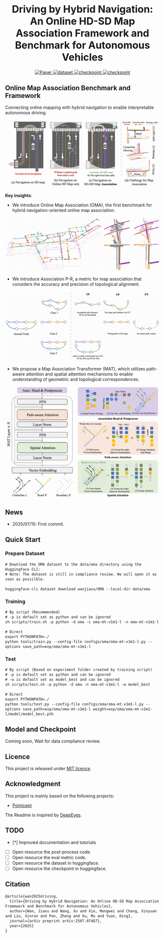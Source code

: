 <div align="center">

  <h1 style="font-size: 32px; font-weight: bold;"> Driving by Hybrid Navigation: <br> An Online HD-SD Map Association Framework and Benchmark for Autonomous Vehicles </h1>

  <a href="https://arxiv.org/abs/2507.07487">
    <img src="https://img.shields.io/badge/ArXiv-OMA-brown?logo=arxiv" alt="Paper">
  </a>
  <a href="https://huggingface.co/datasets/wanjiaxu/OMA">
    <img src="https://img.shields.io/badge/🤗 huggingface-Dataset-blue" alt="dataset">
  </a>
  <a href="https://huggingface.co/wanjiaxu/MAT">
    <img src="https://img.shields.io/badge/🤗 huggingface-Model-green" alt="checkpoint">
  </a>
  <a href="https://github.com/WallelWan/OMA-MAT">
    <img src="https://img.shields.io/badge/-HomePage-black?logo=github" alt="checkpoint">
  </a>
</div>


## Online Map Association Benchmark and Framework

Connecting online mapping with hybrid navigation to enable interpretable autonomous driving.

<p align="center">
  <img src="docs/intro.jpg"/>
</p>

**Key insights**:
- We introduce Online Map Association (OMA), the first benchmark for hybrid navigation-oriented online map association.

<p align="center">
  <img src="docs/dataset.jpg"/>
</p>

- We introduce Association P-R, a metric for map association that considers the accuracy and precision of topological alignment.

<p align="center">
  <img src="docs/metric.jpg"/>
</p>

- We propose a Map Association Transformer (MAT), which utilizes path-aware attention and spatial attention mechanisms to enable understanding of geometric and topological correspondences.

<p align="center">
  <img src="docs/model.jpg"/>
</p>


## News

- 2025/07/15: First commit.

## Quick Start

### Prepare Dataset

```
# Download the OMA dataset to the data/oma directory using the Huggingface CLI:
# Note: The dataset is still in compliance review. We will open it as soon as possilble.

huggingface-cli dataset download wanjiaxu/OMA --local-dir data/oma
```

### Training

```
# By script (Recommended)
# -p is default set as python and can be ignored
sh scripts/train.sh -p python -d oma -c oma-mt-v1m1-l -n oma-mt-v1m1-l

# Direct
export PYTHONPATH=./
python tools/train.py --config-file configs/oma/oma-mt-v1m1-l.py --options save_path=exp/oma/oma-mt-v1m1-l
```

### Test

```
# By script (Based on experiment folder created by training script)
# -p is default set as python and can be ignored
# -w is default set as model_best and can be ignored
sh scripts/test.sh -p python -d oma -n oma-mt-v1m1-l -w model_best

# Direct
export PYTHONPATH=./
python tools/test.py --config-file configs/oma/oma-mt-v1m1-l.py --options save_path=exp/oma/oma-mt-v1m1-l weight=exp/oma/oma-mt-v1m1-l/model/model_best.pth
```

## Model and Checkpoint

Coming soon, Wait for data compliance review.

## Licence

This project is released under [MIT licence](./LICENSE).

## Acknowledgment

This project is mainly based on the following projects:
- [Pointcept](https://github.com/Pointcept/Pointcept)

The Readme is inspired by [DeepEyes](https://github.com/Visual-Agent/DeepEyes).

## TODO

- [*] Improved documentation and tutorials
- [ ] Open resource the post-process code.
- [ ] Open resource the eval metric code.
- [ ] Open resource the dataset in huggingface.
- [ ] Open resource the checkpoint in huggingface.

## Citation

```
@article{wan2025driving,
  title={Driving by Hybrid Navigation: An Online HD-SD Map Association Framework and Benchmark for Autonomous Vehicles},
  author={Wan, Jiaxu and Wang, Xu and Xie, Mengwei and Chang, Xinyuan and Liu, Xinran and Pan, Zheng and Xu, Mu and Yuan, Ding},
  journal={arXiv preprint arXiv:2507.07487},
  year={2025}
}
```